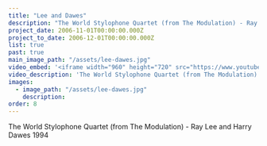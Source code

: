```yaml
---
title: "Lee and Dawes"
description: "The World Stylophone Quartet (from The Modulation) - Ray Lee and Harry Dawes 1994"
project_date: 2006-11-01T00:00:00.000Z
project_to_date: 2006-12-01T00:00:00.000Z
list: true
past: true
main_image_path: "/assets/lee-dawes.jpg"
video_embed: '<iframe width="960" height="720" src="https://www.youtube-nocookie.com/embed/xrGZMKvnUro?rel=0" frameborder="0" allowfullscreen></iframe>'
video_description: 'The World Stylophone Quartet (from The Modulation) - Ray Lee and Harry Dawes 1994'
images:
  - image_path: "/assets/lee-dawes.jpg"
    description:
order: 8
---
```

The World Stylophone Quartet (from The Modulation) - Ray Lee and Harry Dawes 1994
